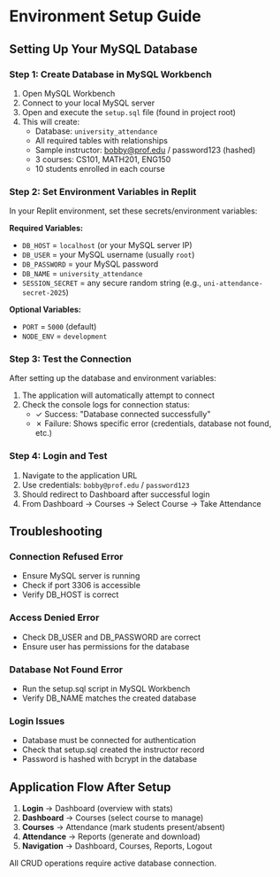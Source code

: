 # Environment Setup Guide

## Setting Up Your MySQL Database

### Step 1: Create Database in MySQL Workbench
1. Open MySQL Workbench
2. Connect to your local MySQL server
3. Open and execute the `setup.sql` file (found in project root)
4. This will create:
   - Database: `university_attendance`
   - All required tables with relationships
   - Sample instructor: bobby@prof.edu / password123 (hashed)
   - 3 courses: CS101, MATH201, ENG150
   - 10 students enrolled in each course

### Step 2: Set Environment Variables in Replit

In your Replit environment, set these secrets/environment variables:

**Required Variables:**
- `DB_HOST` = `localhost` (or your MySQL server IP)
- `DB_USER` = your MySQL username (usually `root`)
- `DB_PASSWORD` = your MySQL password
- `DB_NAME` = `university_attendance`
- `SESSION_SECRET` = any secure random string (e.g., `uni-attendance-secret-2025`)

**Optional Variables:**
- `PORT` = `5000` (default)
- `NODE_ENV` = `development`

### Step 3: Test the Connection

After setting up the database and environment variables:

1. The application will automatically attempt to connect
2. Check the console logs for connection status:
   - ✓ Success: "Database connected successfully"
   - ✗ Failure: Shows specific error (credentials, database not found, etc.)

### Step 4: Login and Test

1. Navigate to the application URL
2. Use credentials: `bobby@prof.edu` / `password123`
3. Should redirect to Dashboard after successful login
4. From Dashboard → Courses → Select Course → Take Attendance

## Troubleshooting

### Connection Refused Error
- Ensure MySQL server is running
- Check if port 3306 is accessible
- Verify DB_HOST is correct

### Access Denied Error
- Check DB_USER and DB_PASSWORD are correct
- Ensure user has permissions for the database

### Database Not Found Error
- Run the setup.sql script in MySQL Workbench
- Verify DB_NAME matches the created database

### Login Issues
- Database must be connected for authentication
- Check that setup.sql created the instructor record
- Password is hashed with bcrypt in the database

## Application Flow After Setup

1. **Login** → Dashboard (overview with stats)
2. **Dashboard** → Courses (select course to manage)
3. **Courses** → Attendance (mark students present/absent)
4. **Attendance** → Reports (generate and download)
5. **Navigation** → Dashboard, Courses, Reports, Logout

All CRUD operations require active database connection.